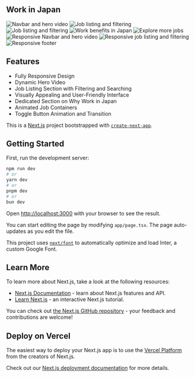## Work in Japan

![Navbar and hero video](public/Output/img1.png)
![Job listing and filtering](public/Output/img2.png)
![Job listing and filtering](public/Output/img3.png)
![Work benefits in Japan](public/Output/img4.png)
![Explore more jobs](public/Output/img5.png)
![Responsive Navbar and hero video](public/Output/img6.png)
![Responsive job listing and filtering](public/Output/img7.png)
![Responsive footer](public/Output/img8.png)

## Features
- Fully Responsive Design
- Dynamic Hero Video
- Job Listing Section with Filtering and Searching
- Visually Appealing and User-Friendly Interface
- Dedicated Section on Why Work in Japan
- Animated Job Containers
- Toggle Button Animation and Transition

This is a [Next.js](https://nextjs.org/) project bootstrapped with [`create-next-app`](https://github.com/vercel/next.js/tree/canary/packages/create-next-app).

## Getting Started

First, run the development server:

```bash
npm run dev
# or
yarn dev
# or
pnpm dev
# or
bun dev
```

Open [http://localhost:3000](http://localhost:3000) with your browser to see the result.

You can start editing the page by modifying `app/page.tsx`. The page auto-updates as you edit the file.

This project uses [`next/font`](https://nextjs.org/docs/basic-features/font-optimization) to automatically optimize and load Inter, a custom Google Font.

## Learn More

To learn more about Next.js, take a look at the following resources:

- [Next.js Documentation](https://nextjs.org/docs) - learn about Next.js features and API.
- [Learn Next.js](https://nextjs.org/learn) - an interactive Next.js tutorial.

You can check out [the Next.js GitHub repository](https://github.com/vercel/next.js/) - your feedback and contributions are welcome!

## Deploy on Vercel

The easiest way to deploy your Next.js app is to use the [Vercel Platform](https://vercel.com/new?utm_medium=default-template&filter=next.js&utm_source=create-next-app&utm_campaign=create-next-app-readme) from the creators of Next.js.

Check out our [Next.js deployment documentation](https://nextjs.org/docs/deployment) for more details.
